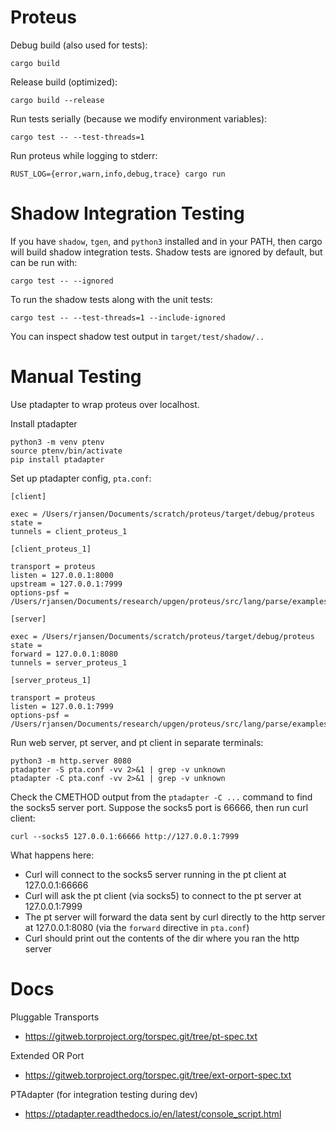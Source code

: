 # Proteus

Debug build (also used for tests):

    cargo build

Release build (optimized):

    cargo build --release

Run tests serially (because we modify environment variables):

    cargo test -- --test-threads=1

Run proteus while logging to stderr:

    RUST_LOG={error,warn,info,debug,trace} cargo run

# Shadow Integration Testing

If you have `shadow`, `tgen`, and `python3` installed and in your PATH, then
cargo will build shadow integration tests. Shadow tests are ignored by default,
but can be run with:

    cargo test -- --ignored

To run the shadow tests along with the unit tests:

    cargo test -- --test-threads=1 --include-ignored

You can inspect shadow test output in `target/test/shadow/..`

# Manual Testing

Use ptadapter to wrap proteus over localhost.

Install ptadapter

    python3 -m venv ptenv
    source ptenv/bin/activate
    pip install ptadapter

Set up ptadapter config, `pta.conf`:

    [client]

    exec = /Users/rjansen/Documents/scratch/proteus/target/debug/proteus
    state = 
    tunnels = client_proteus_1

    [client_proteus_1]

    transport = proteus
    listen = 127.0.0.1:8000
    upstream = 127.0.0.1:7999
    options-psf = /Users/rjansen/Documents/research/upgen/proteus/src/lang/parse/examples/simple.psf

    [server]

    exec = /Users/rjansen/Documents/scratch/proteus/target/debug/proteus
    state = 
    forward = 127.0.0.1:8080
    tunnels = server_proteus_1

    [server_proteus_1]

    transport = proteus
    listen = 127.0.0.1:7999
    options-psf = /Users/rjansen/Documents/research/upgen/proteus/src/lang/parse/examples/simple.psf

Run web server, pt server, and pt client in separate terminals:

    python3 -m http.server 8080
    ptadapter -S pta.conf -vv 2>&1 | grep -v unknown
    ptadapter -C pta.conf -vv 2>&1 | grep -v unknown

Check the CMETHOD output from the `ptadapter -C ...` command to find the
socks5 server port. Suppose the socks5 port is 66666, then run curl client:

    curl --socks5 127.0.0.1:66666 http://127.0.0.1:7999

What happens here:

- Curl will connect to the socks5 server running in the pt client at
  127.0.0.1:66666
- Curl will ask the pt client (via socks5) to connect to the pt server at
  127.0.0.1:7999
- The pt server will forward the data sent by curl directly to the http server
  at 127.0.0.1:8080 (via the `forward` directive in `pta.conf`)
- Curl should print out the contents of the dir where you ran the http server

# Docs

Pluggable Transports
- https://gitweb.torproject.org/torspec.git/tree/pt-spec.txt

Extended OR Port
- https://gitweb.torproject.org/torspec.git/tree/ext-orport-spec.txt

PTAdapter (for integration testing during dev)
- https://ptadapter.readthedocs.io/en/latest/console_script.html
